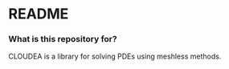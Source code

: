 # README #

### What is this repository for? ###

CLOUDEA is a library for solving PDEs using meshless methods.


